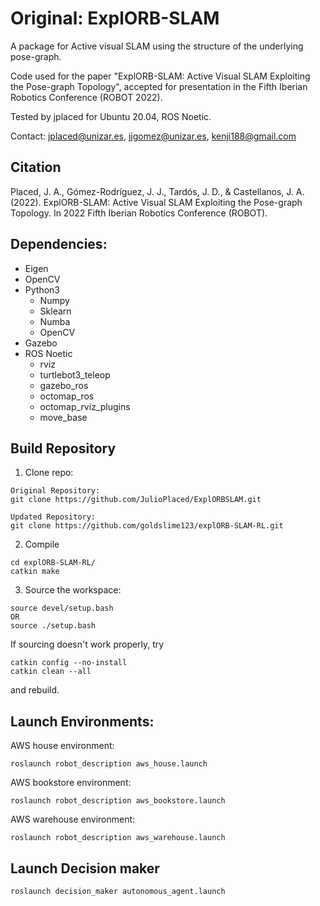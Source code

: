 Original: ExplORB-SLAM
============

A package for Active visual SLAM using the structure of the underlying pose-graph.

Code used for the paper "ExplORB-SLAM: Active Visual SLAM Exploiting the Pose-graph Topology", accepted for presentation in the Fifth Iberian Robotics Conference (ROBOT 2022).

Tested by jplaced for Ubuntu 20.04, ROS Noetic.

Contact: jplaced@unizar.es, jjgomez@unizar.es, kenji188@gmail.com

Citation
------------

Placed, J. A., Gómez-Rodríguez, J. J., Tardós, J. D., & Castellanos, J. A. (2022). ExplORB-SLAM: Active Visual SLAM Exploiting the Pose-graph Topology. In 2022 Fifth Iberian Robotics Conference (ROBOT).

Dependencies:
------------
- Eigen
- OpenCV
- Python3
  * Numpy
  * Sklearn
  * Numba
  * OpenCV
- Gazebo
- ROS Noetic
  * rviz
  * turtlebot3_teleop
  * gazebo_ros
  * octomap_ros
  * octomap_rviz_plugins
  * move_base

Build Repository
------------
1. Clone repo:
```
Original Repository:
git clone https://github.com/JulioPlaced/ExplORBSLAM.git

Updated Repository:
git clone https://github.com/goldslime123/explORB-SLAM-RL.git
```

2. Compile
```
cd explORB-SLAM-RL/
catkin make
```

3. Source the workspace:

  ```
  source devel/setup.bash 
  OR
  source ./setup.bash
  ```

  If sourcing doesn't work properly, try

  ```
  catkin config --no-install
  catkin clean --all
  ```

  and rebuild.


Launch Environments:
------------
  AWS house environment:
  ```
  roslaunch robot_description aws_house.launch
  ```
  AWS bookstore environment:
  ```
  roslaunch robot_description aws_bookstore.launch
  ```
  AWS warehouse environment:
  ```
  roslaunch robot_description aws_warehouse.launch
  ```

Launch Decision maker
------------
  ```
  roslaunch decision_maker autonomous_agent.launch
  ```
